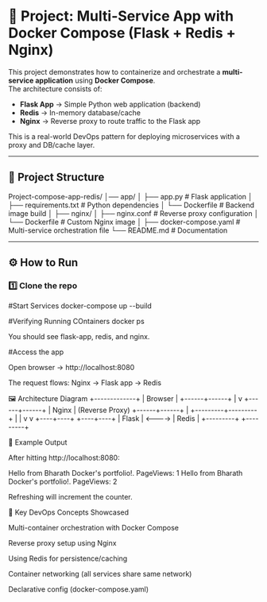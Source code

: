 # 🚀 Project: Multi-Service App with Docker Compose (Flask + Redis + Nginx)

This project demonstrates how to containerize and orchestrate a **multi-service application** using **Docker Compose**.  
The architecture consists of:

- **Flask App** → Simple Python web application (backend)  
- **Redis** → In-memory database/cache  
- **Nginx** → Reverse proxy to route traffic to the Flask app  

This is a real-world DevOps pattern for deploying microservices with a proxy and DB/cache layer.

---

## 📂 Project Structure
Project-compose-app-redis/
│── app/
│ ├── app.py # Flask application
│ ├── requirements.txt # Python dependencies
│ └── Dockerfile # Backend image build
│
├── nginx/
│ ├── nginx.conf # Reverse proxy configuration
│ └── Dockerfile # Custom Nginx image
│
├── docker-compose.yaml # Multi-service orchestration file
└── README.md # Documentation


---

## ⚙️ How to Run

### 1️⃣ Clone the repo

#Start Services
docker-compose up --build

#Verifying Running COntainers
docker ps

You should see flask-app, redis, and nginx.

#Access the app

Open browser → http://localhost:8080

The request flows: Nginx → Flask app → Redis

🖼️ Architecture Diagram
           +-------------+
           |   Browser   |
           +------+------+ 
                  |
                  v
           +------+------+ 
           |    Nginx   |  (Reverse Proxy)
           +------+------+ 
                  |
        +---------+---------+
        |                   |
        v                   v
   +----+----+         +----+----+
   |  Flask  |  <----> |  Redis  |
   +---------+         +---------+

🧪 Example Output

After hitting http://localhost:8080:

Hello from Bharath Docker's portfolio!. PageViews: 1
Hello from Bharath Docker's portfolio!. PageViews: 2

Refreshing will increment the counter.

🔑 Key DevOps Concepts Showcased

Multi-container orchestration with Docker Compose

Reverse proxy setup using Nginx

Using Redis for persistence/caching

Container networking (all services share same network)

Declarative config (docker-compose.yaml)
